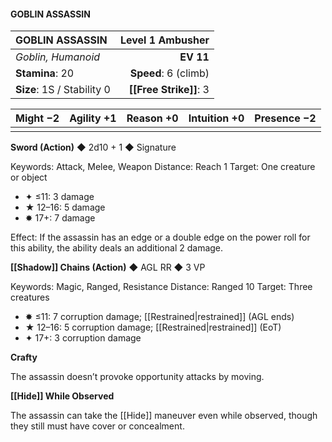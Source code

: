 #### GOBLIN ASSASSIN

| GOBLIN ASSASSIN            | **Level 1 Ambusher** |
| :------------------------- | -------------------: |
| *Goblin, Humanoid*         |            **EV 11** |
| **Stamina**: 20            | **Speed**: 6 (climb) |
| **Size**: 1S / Stability 0 |   **[[Free Strike]]**: 3 |

| **Might** −2 | **Agility** +1 | **Reason** +0 | **Intuition** +0 | **Presence** −2 |
| ------------ | -------------- | ------------- | ---------------- | --------------- |
|              |                |               |                  |                 |

**Sword (Action)** ◆ 2d10 + 1 ◆ Signature

Keywords: Attack, Melee, Weapon
Distance: Reach 1
Target: One creature or object

- ✦ ≤11: 3 damage
- ★ 12–16: 5 damage
- ✸ 17+: 7 damage

Effect: If the assassin has an edge or a double edge on the power roll for this ability, the ability deals an additional 2 damage.

**[[Shadow]] Chains (Action)** ◆ AGL RR ◆ 3 VP

Keywords: Magic, Ranged, Resistance
Distance: Ranged 10
Target: Three creatures

- ✸ ≤11: 7 corruption damage; [[Restrained\|restrained]] (AGL ends)
- ★ 12–16: 5 corruption damage; [[Restrained\|restrained]] (EoT)
- ✦ 17+: 3 corruption damage

**Crafty**

The assassin doesn’t provoke opportunity attacks by moving.

**[[Hide]] While Observed**

The assassin can take the [[Hide]] maneuver even while observed, though they still must have cover or concealment.
